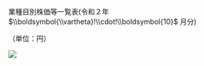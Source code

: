 業種目別株価等一覧表(令和２年 $\\boldsymbol{\\vartheta}!\\cdot!\\boldsymbol{10}$ 月分)

（単位：円）

![](https://www.nta.go.jp/tmp/b24b8e37-179c-4b0d-8a20-bd3d0c32cb73/images/655939cb716d359b747e70ad3efacdf3abe3bfcb4969fb2fe571fb2b9a5ee608.jpg)